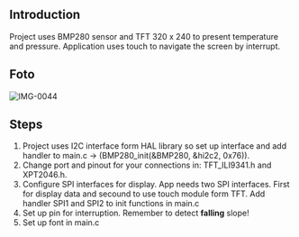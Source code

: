 ## Introduction
Project uses BMP280 sensor and TFT 320 x 240 to present temperature and pressure.
Application uses touch to navigate the screen by interrupt. 

## Foto
![IMG-0044](https://user-images.githubusercontent.com/119056338/215508580-f31f81e7-e176-4e2e-9ba0-454e84ec7c1a.jpg)

## Steps
1. Project uses I2C interface form HAL library so set up interface and add handler to main.c -> (BMP280_init(&BMP280, &hi2c2, 0x76)).
2. Change port and pinout for your connections in: TFT_ILI9341.h and XPT2046.h. 
3. Configure SPI interfaces for display. App needs two SPI interfaces. First for display data and secound to use touch module form TFT.
Add handler SPI1 and SPI2 to init functions in main.c
4. Set up pin for interruption. Remember to detect <b>falling</b> slope!
5. Set up font in main.c
